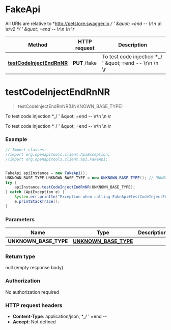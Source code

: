 # FakeApi

All URIs are relative to *http://petstore.swagger.io *_/ &#39; \&quot; &#x3D;end -- \\r\\n \\n \\r/v2 *_/ &#39; \&quot; &#x3D;end -- \\r\\n \\n \\r*

Method | HTTP request | Description
------------- | ------------- | -------------
[**testCodeInjectEndRnNR**](FakeApi.md#testCodeInjectEndRnNR) | **PUT** /fake | To test code injection *_/ &#39; \&quot; &#x3D;end -- \\r\\n \\n \\r


<a name="testCodeInjectEndRnNR"></a>
# **testCodeInjectEndRnNR**
> testCodeInjectEndRnNR(UNKNOWN_BASE_TYPE)

To test code injection *_/ &#39; \&quot; &#x3D;end -- \\r\\n \\n \\r

To test code injection *_/ &#39; \&quot; &#x3D;end -- \\r\\n \\n \\r

### Example
```java
// Import classes:
//import org.openapitools.client.ApiException;
//import org.openapitools.client.api.FakeApi;


FakeApi apiInstance = new FakeApi();
UNKNOWN_BASE_TYPE UNKNOWN_BASE_TYPE = new UNKNOWN_BASE_TYPE(); // UNKNOWN_BASE_TYPE | 
try {
    apiInstance.testCodeInjectEndRnNR(UNKNOWN_BASE_TYPE);
} catch (ApiException e) {
    System.err.println("Exception when calling FakeApi#testCodeInjectEndRnNR");
    e.printStackTrace();
}
```

### Parameters

Name | Type | Description  | Notes
------------- | ------------- | ------------- | -------------
 **UNKNOWN_BASE_TYPE** | [**UNKNOWN_BASE_TYPE**](UNKNOWN_BASE_TYPE.md)|  | [optional]

### Return type

null (empty response body)

### Authorization

No authorization required

### HTTP request headers

 - **Content-Type**: application/json, *_/ '  =end --       
 - **Accept**: Not defined

